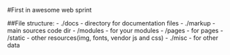 #First in awesome web sprint

##File structure:
    - ./docs - directory for documentation files
    - ./markup - main sources code dir
	    - /modules - for your modules
		- /pages - for pages
		- /static - other resources(img, fonts, vendor js and css)
    - ./misc - for other data
